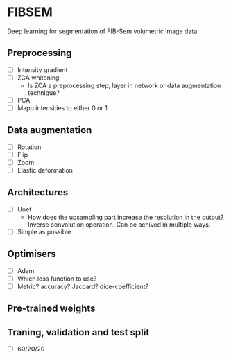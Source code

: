 # FIBSEM
Deep learning for segmentation of FIB-Sem volumetric image data

## Preprocessing
- [ ] Intensity gradient
- [ ] ZCA whitening
    - Is ZCA a preprocessing step, layer in network or data augmentation technique?
- [ ] PCA
- [ ] Mapp intensities to either 0 or 1

## Data augmentation
- [ ] Rotation
- [ ] Flip
- [ ] Zoom
- [ ] Elastic deformation

## Architectures
- [ ] Unet
    - How does the upsampling part increase the resolution in the output? Inverse convolution operation. Can be achived in multiple ways.
- [ ] Simple as possible

## Optimisers
- [ ] Adam
- [ ] Which loss function to use?
- [ ] Metric? accuracy? Jaccard? dice-coefficient?

## Pre-trained weights

## Traning, validation and test split
- [ ] 60/20/20
